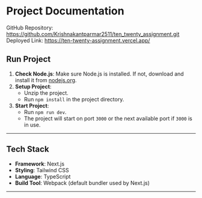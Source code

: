 # Project Documentation
GitHub Repository: https://github.com/Krishnakantparmar2511/ten_twenty_assignment.git
Deployed Link: https://ten-twenty-assignment.vercel.app/
##  Run Project

1. **Check Node.js**: Make sure Node.js is installed. If not, download and install it from [nodejs.org](https://nodejs.org/en/download).
2. **Setup Project**:
   - Unzip the project.
   - Run `npm install` in the project directory.
3. **Start Project**:
   - Run `npm run dev`.
   - The project will start on port `3000` or the next available port if `3000` is in use.

---

##  Tech Stack

- **Framework**: Next.js
- **Styling**: Tailwind CSS
- **Language**: TypeScript
- **Build Tool**: Webpack (default bundler used by Next.js)

---
